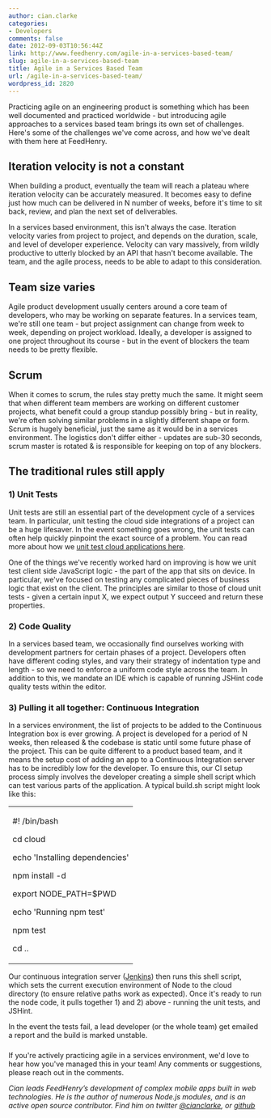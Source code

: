 ```yaml
---
author: cian.clarke
categories:
- Developers
comments: false
date: 2012-09-03T10:56:44Z
link: http://www.feedhenry.com/agile-in-a-services-based-team/
slug: agile-in-a-services-based-team
title: Agile in a Services Based Team
url: /agile-in-a-services-based-team/
wordpress_id: 2820
---
```


Practicing agile on an engineering product is something which has been well documented and practiced worldwide - but introducing agile approaches to a services based team brings its own set of challenges. Here's some of the challenges we've come across, and how we've dealt with them here at FeedHenry.


## Iteration velocity is not a constant


When building a product, eventually the team will reach a plateau where iteration velocity can be accurately measured. It becomes easy to define just how much can be delivered in N number of weeks, before it's time to sit back, review, and plan the next set of deliverables.

In a services based environment, this isn't always the case. Iteration velocity varies from project to project, and depends on the duration, scale, and level of developer experience. Velocity can vary massively, from wildly productive to utterly blocked by an API that hasn't become available. The team, and the agile process, needs to be able to adapt to this consideration.


## Team size varies


Agile product development usually centers around a core team of developers, who may be working on separate features. In a services team, we're still one team - but project assignment can change from week to week, depending on project workload. Ideally, a developer is assigned to one project throughout its course - but in the event of blockers the team needs to be pretty flexible.


## Scrum


When it comes to scrum, the rules stay pretty much the same. It might seem that when different team members are working on different customer projects, what benefit could a group standup possibly bring - but in reality, we're often solving similar problems in a slightly different shape or form. Scrum is hugely beneficial, just the same as it would be in a services environment.
The logistics don't differ either - updates are sub-30 seconds, scrum master is rotated & is responsible for keeping on top of any blockers.


## The traditional rules still apply




### 1) Unit Tests


Unit tests are still an essential part of the development cycle of a services team. In particular, unit testing the cloud side integrations of a project can be a huge lifesaver. In the event something goes wrong, the unit tests can often help quickly pinpoint the exact source of a problem. You can read more about how we [unit test cloud applications here](http://www.feedhenry.com/2012/08/unit-testing-a-node-js-backend/).

One of the things we've recently worked hard on improving is how we unit test client side JavaScript logic - the part of the app that sits on device. In particular, we've focused on testing any complicated pieces of business logic that exist on the client. The principles are similar to those of cloud unit tests - given a certain input X, we expect output Y succeed and return these properties.





### 2) Code Quality


In a services based team, we occasionally find ourselves working with development partners for certain phases of a project. Developers often have different coding styles, and vary their strategy of indentation type and length - so we need to enforce a uniform code style across the team. In addition to this, we mandate an IDE which is capable of running JSHint code quality tests within the editor.






### 3) Pulling it all together: Continuous Integration


In a services environment, the list of projects to be added to the Continuous Integration box is ever growing. A project is developed for a period of N weeks, then released & the codebase is static until some future phase of the project. This can be quite different to a product based team, and it means the setup cost of adding an app to a Continuous Integration server has to be incredibly low for the developer. To ensure this, our CI setup process simply involves the developer creating a simple shell script which can test various parts of the application. A typical build.sh script might look like this:



<table cellpadding="0" cellspacing="0" >
<tbody >
<tr >

<td width="100%" >





#! /bin/bash







cd cloud




echo 'Installing dependencies'




npm install -d




export NODE_PATH=$PWD




echo 'Running npm test'




npm test




cd ..







</td>
</tr>
</tbody>
</table>



Our continuous integration server ([Jenkins](http://jenkins-ci.org/)) then runs this shell script, which sets the current execution environment of Node to the cloud directory (to ensure relative paths work as expected).
Once it's ready to run the node code, it pulls together 1) and 2) above - running the unit tests, and JSHint.

In the event the tests fail, a lead developer (or the whole team) get emailed a report and the build is marked unstable.


### 


If you're actively practicing agile in a services environment, we'd love to hear how you've managed this in your team! Any comments or suggestions, please reach out in the comments.

_Cian leads FeedHenry’s development of complex mobile apps built in web technologies. He is the author of numerous Node.js modules, and is an active open source contributor. Find him on twitter [@cianclarke](http://www.twitter.com/cianclarke), or [github](http://www.github.com/cianclarke)_
